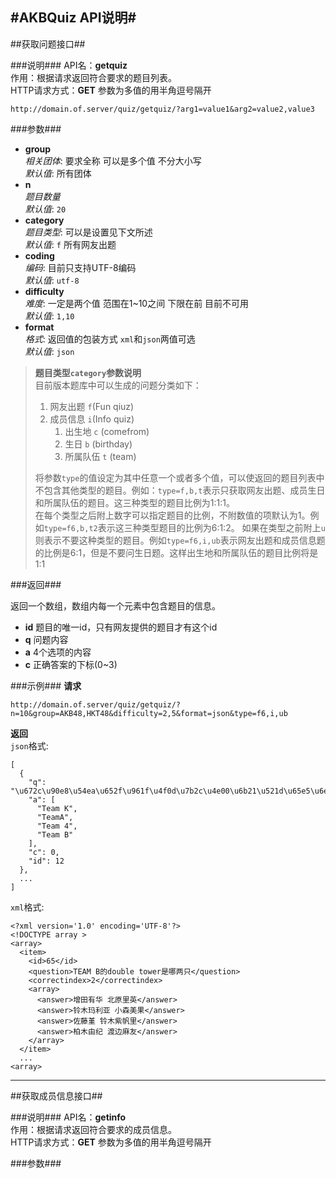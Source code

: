 #AKBQuiz API说明#
----------

##获取问题接口##

###说明###
API名：**getquiz**   
作用：根据请求返回符合要求的题目列表。  
HTTP请求方式：**GET** 参数为多值的用半角逗号隔开

    http://domain.of.server/quiz/getquiz/?arg1=value1&arg2=value2,value3

###参数###

 - **group**   
   *相关团体*: 要求全称 可以是多个值 不分大小写   
   *默认值*: 所有团体
 - **n**  
   *题目数量*  
   *默认值*: `20`
 - **category**  
   *题目类型*: 可以是设置见下文所述  
   *默认值*: `f` 所有网友出题 
 - **coding**   
   *编码*: 目前只支持UTF-8编码   
   *默认值*: `utf-8`
 - **difficulty**  
   *难度*: 一定是两个值 范围在1~10之间 下限在前 目前不可用  
   *默认值*: `1,10`
 - **format**  
   *格式*: 返回值的包装方式 `xml`和`json`两值可选   
   *默认值*: `json`

> **题目类型`category`参数说明**  
> 目前版本题库中可以生成的问题分类如下：
> 
>  1. 网友出题 `f`(Fun qiuz)   
>  2. 成员信息 `i`(Info quiz)  
>      1) 出生地 `c` (comefrom)   
>      2) 生日 `b` (birthday)  
>      3) 所属队伍 `t` (team)
>  
> 将参数`type`的值设定为其中任意一个或者多个值，可以使返回的题目列表中不包含其他类型的题目。例如：`type=f,b,t`表示只获取网友出题、成员生日和所属队伍的题目。这三种类型的题目比例为1:1:1。  
> 在每个类型之后附上数字可以指定题目的比例，不附数值的项默认为1。例如`type=f6,b,t2`表示这三种类型题目的比例为6:1:2。
> 如果在类型之前附上`u`则表示不要这种类型的题目。例如`type=f6,i,ub`表示网友出题和成员信息题的比例是6:1，但是不要问生日题。这样出生地和所属队伍的题目比例将是1:1

###返回###

返回一个数组，数组内每一个元素中包含题目的信息。

 - **id** 题目的唯一id，只有网友提供的题目才有这个id
 - **q** 问题内容
 - **a** 4个选项的内容
 - **c** 正确答案的下标(0~3)

###示例###
**请求**

    http://domain.of.server/quiz/getquiz/?n=10&group=AKB48,HKT48&difficulty=2,5&format=json&type=f6,i,ub

**返回**  
`json`格式:
    
    [
      {
        "q": "\u672c\u90e8\u54ea\u652f\u961f\u4f0d\u7b2c\u4e00\u6b21\u521d\u65e5\u6ee1\u5458\uff1f", 
        "a": [
          "Team K", 
          "TeamA", 
          "Team 4", 
          "Team B"
        ], 
        "c": 0, 
        "id": 12
      }, 
      ...
    ]

`xml`格式:

    <?xml version='1.0' encoding='UTF-8'?>
    <!DOCTYPE array >
    <array>
      <item>
        <id>65</id>
        <question>TEAM B的double tower是哪两只</question>
        <correctindex>2</correctindex>
        <array>
          <answer>增田有华 北原里英</answer>
          <answer>铃木玛利亚 小森美果</answer>
          <answer>佐藤堇 铃木紫帆里</answer>
          <answer>柏木由纪 渡边麻友</answer>
        </array>
      </item>
      ...
    <array>

----------

##获取成员信息接口##

###说明###
API名：**getinfo**   
作用：根据请求返回符合要求的成员信息。  
HTTP请求方式：**GET** 参数为多值的用半角逗号隔开

###参数###
